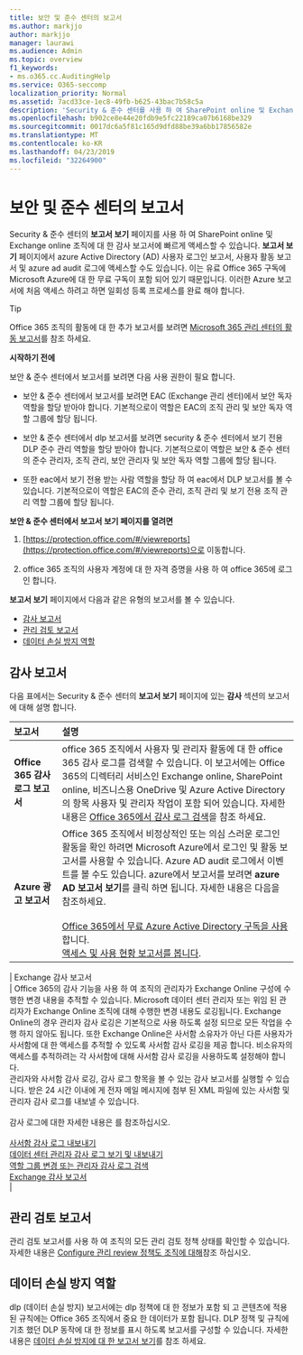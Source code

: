 ```yaml
---
title: 보안 및 준수 센터의 보고서
ms.author: markjjo
author: markjjo
manager: laurawi
ms.audience: Admin
ms.topic: overview
f1_keywords:
- ms.o365.cc.AuditingHelp
ms.service: O365-seccomp
localization_priority: Normal
ms.assetid: 7acd33ce-1ec8-49fb-b625-43bac7b58c5a
description: 'Security & 준수 센터를 사용 하 여 SharePoint online 및 Exchange Online 조직에 대 한 다양 한 보고서 및 Azure Active Directory 보고서를 확인할 수 있습니다.  '
ms.openlocfilehash: b902ce8e44e20fdb9e5fc22189ca07b6168be329
ms.sourcegitcommit: 0017dc6a5f81c165d9dfd88be39a6bb17856582e
ms.translationtype: MT
ms.contentlocale: ko-KR
ms.lasthandoff: 04/23/2019
ms.locfileid: "32264900"
---
```

# <a name="reports-in-the-security--compliance-center"></a>보안 및 준수 센터의 보고서

Security & 준수 센터의 **보고서 보기** 페이지를 사용 하 여 SharePoint online 및 Exchange online 조직에 대 한 감사 보고서에 빠르게 액세스할 수 있습니다. **보고서 보기** 페이지에서 azure Active Directory (AD) 사용자 로그인 보고서, 사용자 활동 보고서 및 azure ad audit 로그에 액세스할 수도 있습니다. 이는 유료 Office 365 구독에 Microsoft Azure에 대 한 무료 구독이 포함 되어 있기 때문입니다. 이러한 Azure 보고서에 처음 액세스 하려고 하면 일회성 등록 프로세스를 완료 해야 합니다. 
  
> [!TIP]
> Office 365 조직의 활동에 대 한 추가 보고서를 보려면 [Microsoft 365 관리 센터의 활동 보고서](https://support.office.com/article/0d6dfb17-8582-4172-a9a9-aed798150263)를 참조 하세요. 
  
 **시작하기 전에**
  
보안 & 준수 센터에서 보고서를 보려면 다음 사용 권한이 필요 합니다.
  
- 보안 & 준수 센터에서 보고서를 보려면 EAC (Exchange 관리 센터)에서 보안 독자 역할을 할당 받아야 합니다. 기본적으로이 역할은 EAC의 조직 관리 및 보안 독자 역할 그룹에 할당 됩니다.
    
- 보안 & 준수 센터에서 dlp 보고서를 보려면 security & 준수 센터에서 보기 전용 DLP 준수 관리 역할을 할당 받아야 합니다. 기본적으로이 역할은 보안 & 준수 센터의 준수 관리자, 조직 관리, 보안 관리자 및 보안 독자 역할 그룹에 할당 됩니다.

- 또한 eac에서 보기 전용 받는 사람 역할을 할당 하 여 eac에서 DLP 보고서를 볼 수 있습니다. 기본적으로이 역할은 EAC의 준수 관리, 조직 관리 및 보기 전용 조직 관리 역할 그룹에 할당 됩니다.
  
 **보안 & 준수 센터에서 보고서 보기 페이지를 열려면**
  
1. [https://protection.office.com/#/viewreports](https://protection.office.com/#/viewreports)으로 이동합니다.
    
2. office 365 조직의 사용자 계정에 대 한 자격 증명을 사용 하 여 office 365에 로그인 합니다.
    
**보고서 보기** 페이지에서 다음과 같은 유형의 보고서를 볼 수 있습니다. 
  
- [감사 보고서](#auditing-reports)
- [관리 검토 보고서](#supervisory-review-report)
- [데이터 손실 방지 역할](#data-loss-prevention-reports)
    
## <a name="auditing-reports"></a>감사 보고서

다음 표에서는 Security & 준수 센터의 **보고서 보기** 페이지에 있는 **감사** 섹션의 보고서에 대해 설명 합니다. 
  
|**보고서**|**설명**|
|:-----|:-----|
|**Office 365 감사 로그 보고서** <br/> |office 365 조직에서 사용자 및 관리자 활동에 대 한 office 365 감사 로그를 검색할 수 있습니다. 이 보고서에는 Office 365의 디렉터리 서비스인 Exchange online, SharePoint online, 비즈니스용 OneDrive 및 Azure Active Directory의 항목 사용자 및 관리자 작업이 포함 되어 있습니다. 자세한 내용은 [Office 365에서 감사 로그 검색](search-the-audit-log-in-security-and-compliance.md)을 참조 하세요.  <br/> |
|**Azure 광고 보고서** <br/> |Office 365 조직에서 비정상적인 또는 의심 스러운 로그인 활동을 확인 하려면 Microsoft Azure에서 로그인 및 활동 보고서를 사용할 수 있습니다. Azure AD audit 로그에서 이벤트를 볼 수도 있습니다. azure에서 보고서를 보려면 **azure AD 보고서 보기**를 클릭 하면 됩니다. 자세한 내용은 다음을 참조하세요. <br/><br/>[Office 365에서 무료 Azure Active Directory 구독을 사용](use-your-free-azure-ad-subscription-in-office-365.md)합니다. <br/> [액세스 및 사용 현황 보고서를 봅니다](http://go.microsoft.com/fwlink/p/?LinkId=506902).  <br/> |
|
            Exchange 감사 보고서 <br/> | Office 365의 감사 기능을 사용 하 여 조직의 관리자가 Exchange Online 구성에 수행한 변경 내용을 추적할 수 있습니다. Microsoft 데이터 센터 관리자 또는 위임 된 관리자가 Exchange Online 조직에 대해 수행한 변경 내용도 로깅됩니다. Exchange Online의 경우 관리자 감사 로깅은 기본적으로 사용 하도록 설정 되므로 모든 작업을 수행 하지 않아도 됩니다. 또한 Exchange Online은 사서함 소유자가 아닌 다른 사용자가 사서함에 대 한 액세스를 추적할 수 있도록 사서함 감사 로깅을 제공 합니다. 비소유자의 액세스를 추적하려는 각 사서함에 대해 사서함 감사 로깅을 사용하도록 설정해야 합니다.  <br/>  관리자와 사서함 감사 로깅, 감사 로그 항목을 볼 수 있는 감사 보고서를 실행할 수 있습니다. 받은 24 시간 이내에 게 전자 메일 메시지에 첨부 된 XML 파일에 있는 사서함 및 관리자 감사 로그를 내보낼 수 있습니다. <br/><br/>감사 로그에 대한 자세한 내용은 를 참조하십시오.  <br/><br/> [사서함 감사 로그 내보내기](http://go.microsoft.com/fwlink/p/?LinkID=404104) <br/> [데이터 센터 관리자 감사 로그 보기 및 내보내기](http://go.microsoft.com/fwlink/p/?LinkId=404109) <br/> [역할 그룹 변경 또는 관리자 감사 로그 검색](http://go.microsoft.com/fwlink/p/?LinkId=404105) <br/>   [Exchange 감사 보고서](http://go.microsoft.com/fwlink/p/?LinkID=395232)  <br/> |
   
## <a name="supervisory-review-report"></a>관리 검토 보고서

관리 검토 보고서를 사용 하 여 조직의 모든 관리 검토 정책 상태를 확인할 수 있습니다. 자세한 내용은 [Configure 관리 review 정책도 조직에 대해](configure-supervision-policies.md)참조 하십시오.
  
## <a name="data-loss-prevention-reports"></a>데이터 손실 방지 역할

dlp (데이터 손실 방지) 보고서에는 dlp 정책에 대 한 정보가 포함 되 고 콘텐츠에 적용 된 규칙에는 Office 365 조직에서 중요 한 데이터가 포함 됩니다. DLP 정책 및 규칙에 기초 했던 DLP 동작에 대 한 정보를 표시 하도록 보고서를 구성할 수 있습니다. 자세한 내용은 [데이터 손실 방지에 대 한 보고서 보기](view-the-dlp-reports.md)를 참조 하세요.
